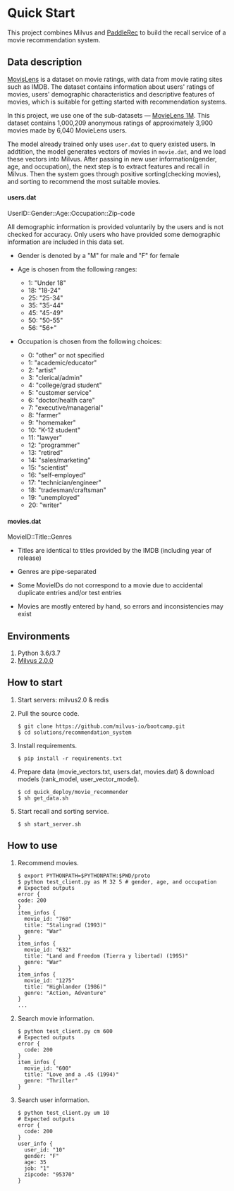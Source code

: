 # Quick Start

This project combines Milvus and [PaddleRec](https://aistudio.baidu.com/aistudio/projectdetail/1481839?channel=0&channelType=0&lang=en) to build the recall service of a movie recommendation system.

## Data description

[MovisLens](https://grouplens.org/datasets/movielens/) is a dataset on movie ratings, with data from movie rating sites such as IMDB. The dataset contains information about users' ratings of movies, users' demographic characteristics and descriptive features of movies, which is suitable for getting started with recommendation systems.

In this project, we use one of the sub-datasets — [MovieLens 1M](https://grouplens.org/datasets/movielens/1m/). This dataset contains 1,000,209 anonymous ratings of approximately 3,900 movies  made by 6,040 MovieLens users. 

The model already trained only uses  `user.dat` to query existed users. In addtition, the model generates vectors of movies in `movie.dat`, and we load these vectors into Milvus. After passing in new user information(gender, age, and occupation), the next step is to extract features and recall in Milvus. Then the system goes through positive sorting(checking movies), and sorting to recommend the most suitable movies.

#### users.dat

UserID::Gender::Age::Occupation::Zip-code

All demographic information is provided voluntarily by the users and is
not checked for accuracy.  Only users who have provided some demographic
information are included in this data set.

- Gender is denoted by a "M" for male and "F" for female
- Age is chosen from the following ranges:

	*  1:  "Under 18"
	* 18:  "18-24"
	* 25:  "25-34"
	* 35:  "35-44"
	* 45:  "45-49"
	* 50:  "50-55"
	* 56:  "56+"
- Occupation is chosen from the following choices:

	*  0:  "other" or not specified
	*  1:  "academic/educator"
	*  2:  "artist"
	*  3:  "clerical/admin"
	*  4:  "college/grad student"
	*  5:  "customer service"
	*  6:  "doctor/health care"
	*  7:  "executive/managerial"
	*  8:  "farmer"
	*  9:  "homemaker"
	* 10:  "K-12 student"
	* 11:  "lawyer"
	* 12:  "programmer"
	* 13:  "retired"
	* 14:  "sales/marketing"
	* 15:  "scientist"
	* 16:  "self-employed"
	* 17:  "technician/engineer"
	* 18:  "tradesman/craftsman"
	* 19:  "unemployed"
	* 20:  "writer"

#### movies.dat

MovieID::Title::Genres

- Titles are identical to titles provided by the IMDB (including
year of release)
- Genres are pipe-separated

- Some MovieIDs do not correspond to a movie due to accidental duplicate
entries and/or test entries
- Movies are mostly entered by hand, so errors and inconsistencies may exist

## Environments

1. Python 3.6/3.7
2. [Milvus 2.0.0](https://milvus.io/docs/v2.0.0/install_standalone-docker.md)

## How to start

1. Start servers: milvus2.0 & redis
 
3. Pull the source code.

   ```shell
   $ git clone https://github.com/milvus-io/bootcamp.git
   $ cd solutions/recommendation_system
   ```

3. Install requirements.

   ```shell
   $ pip install -r requirements.txt
   ```

4. Prepare data (movie_vectors.txt, users.dat, movies.dat) & download models (rank_model, user_vector_model).

   ```shell
   $ cd quick_deploy/movie_recommender
   $ sh get_data.sh
   ```

5. Start recall and sorting service.

   ```shell
   $ sh start_server.sh
   ```

## How to use

1. Recommend movies.

   ```shell
   $ export PYTHONPATH=$PYTHONPATH:$PWD/proto
   $ python test_client.py as M 32 5 # gender, age, and occupation
   # Expected outputs
   error {
   code: 200
   }
   item_infos {
     movie_id: "760"
     title: "Stalingrad (1993)"
     genre: "War"
   }
   item_infos {
     movie_id: "632"
     title: "Land and Freedom (Tierra y libertad) (1995)"
     genre: "War"
   }
   item_infos {
     movie_id: "1275"
     title: "Highlander (1986)"
     genre: "Action, Adventure"
   }
   ...
   ```

2. Search movie information.

   ```shell
   $ python test_client.py cm 600
   # Expected outputs
   error {
     code: 200
   }
   item_infos {
     movie_id: "600"
     title: "Love and a .45 (1994)"
     genre: "Thriller"
   }
   ```

3. Search user information.

   ```shell
   $ python test_client.py um 10
   # Expected outputs
   error {
     code: 200
   }
   user_info {
     user_id: "10"
     gender: "F"
     age: 35
     job: "1"
     zipcode: "95370"
   }
   ```

   
